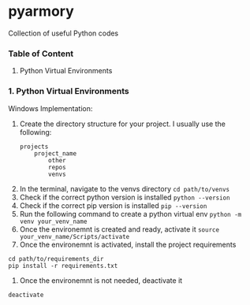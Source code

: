 # pyarmory
Collection of useful Python codes 

### Table of Content
1. Python Virtual Environments


### 1. Python Virtual Environments
Windows Implementation:
1. Create the directory structure for your project. I usually use the following:
	```
	projects
		project_name
			other
			repos
			venvs

	```
1. In the terminal, navigate to the venvs directory
```cd path/to/venvs```
1. Check if the correct python version is installed
```python --version```
1. Check if the correct pip version is installed
```pip --version```
1. Run the following command to create a python virtual env
```python -m venv your_venv_name```
1. Once the environemnt is created and ready, activate it
```source your_venv_name/Scripts/activate```
1. Once the environemnt is activated, install the project requirements
```
cd path/to/requirements_dir
pip install -r requirements.txt
```
1. Once the environemnt is not needed, deactivate it
```
deactivate
```

##
